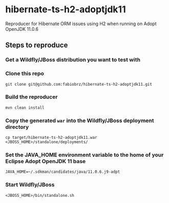 # hibernate-ts-h2-adoptjdk11
Reproducer for Hibernate ORM issues using H2 when running on Adopt OpenJDK 11.0.6

## Steps to reproduce

### Get a Wildfly/JBoss distribution you want to test with

### Clone this repo
```
git clone git@github.com:fabiobrz/hibernate-ts-h2-adoptjdk11.git
```

### Build the reproducer
```
mvn clean install
```

### Copy the generated `war` into the Wildfly/JBoss deployment directory
```
cp target/hibernate-ts-h2-adoptjdk11.war <JBOSS_HOME>/standalone/deployments/
```

### Set the JAVA_HOME environment variable to the home of your Eclipse Adopt OpenJDK 11 base
```
JAVA_HOME=~/.sdkman/candidates/java/11.0.6.j9-adpt
```

### Start Wildfly/JBoss
```
<JBOSS_HOME>/bin/standalone.sh
```
